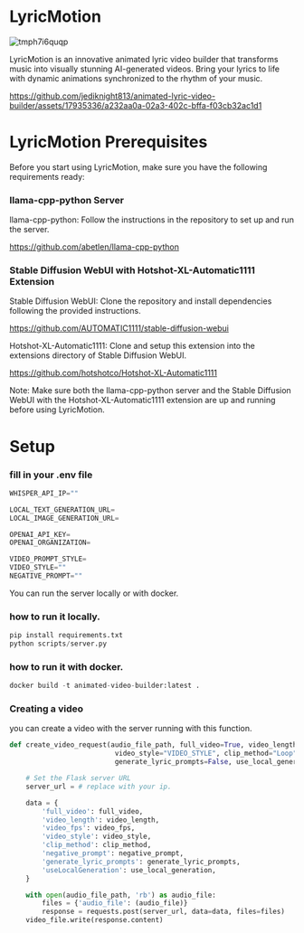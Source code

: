 # LyricMotion
![tmph7i6quqp](https://github.com/jediknight813/animated-lyric-video-builder/assets/17935336/8c2be248-27cb-43e2-9e60-35e63be26845)

LyricMotion is an innovative animated lyric video builder that transforms music into visually stunning AI-generated videos. 
Bring your lyrics to life with dynamic animations synchronized to the rhythm of your music.


https://github.com/jediknight813/animated-lyric-video-builder/assets/17935336/a232aa0a-02a3-402c-bffa-f03cb32ac1d1

# LyricMotion Prerequisites
Before you start using LyricMotion, make sure you have the following requirements ready:

### llama-cpp-python Server
llama-cpp-python: Follow the instructions in the repository to set up and run the server.

https://github.com/abetlen/llama-cpp-python


### Stable Diffusion WebUI with Hotshot-XL-Automatic1111 Extension

Stable Diffusion WebUI: Clone the repository and install dependencies following the provided instructions.

https://github.com/AUTOMATIC1111/stable-diffusion-webui


Hotshot-XL-Automatic1111: Clone and setup this extension into the extensions directory of Stable Diffusion WebUI.

https://github.com/hotshotco/Hotshot-XL-Automatic1111

Note: Make sure both the llama-cpp-python server and the Stable Diffusion WebUI with the Hotshot-XL-Automatic1111 extension are up and running before using LyricMotion.

# Setup

### fill in your .env file
```python
WHISPER_API_IP=""

LOCAL_TEXT_GENERATION_URL=
LOCAL_IMAGE_GENERATION_URL=

OPENAI_API_KEY=
OPENAI_ORGANIZATION=

VIDEO_PROMPT_STYLE=
VIDEO_STYLE=""
NEGATIVE_PROMPT=""
```

You can run the server locally or with docker.

### how to run it locally.
```python
pip install requirements.txt
python scripts/server.py
```

### how to run it with docker.
```python
docker build -t animated-video-builder:latest .
```

### Creating a video

you can create a video with the server running with this function.

```python
def create_video_request(audio_file_path, full_video=True, video_length=8, video_fps=8,
                          video_style="VIDEO_STYLE", clip_method="Loop", negative_prompt="NEGATIVE_PROMPT",
                          generate_lyric_prompts=False, use_local_generation=False, video_file_path="./finished_videos/video.mp4"):

    # Set the Flask server URL
    server_url = # replace with your ip.

    data = {
        'full_video': full_video,
        'video_length': video_length,
        'video_fps': video_fps,
        'video_style': video_style,
        'clip_method': clip_method,
        'negative_prompt': negative_prompt,
        'generate_lyric_prompts': generate_lyric_prompts,
        'useLocalGeneration': use_local_generation,
    }

    with open(audio_file_path, 'rb') as audio_file:
        files = {'audio_file': (audio_file)}
        response = requests.post(server_url, data=data, files=files)
    video_file.write(response.content)
```
